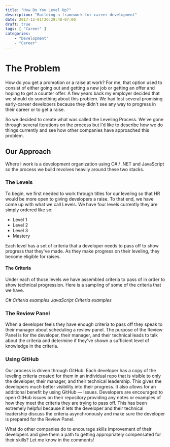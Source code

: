 ```yaml
---
title: "How Do You Level Up?"
description: "Building a framework for career development"
date: 2017-12-01T20:29:48-07:00
draft: true
tags: [ "Career" ]
categories:
    - "Development"
    - "Career"
---
```


# The Problem

How do you get a promotion or a raise at work? For me, that option used to
consist of either going out and getting a new job or getting an offer and hoping
to get a counter offer. A few years back my employer decided that we should do
something about this problem. We had lost several promising early-career
developers because they didn't see any way to progress in their career or to get
a raise.

So we decided to create what was called the Leveling Process. We've gone through
several iterations on the process but I'd like to describe how we do things
currently and see how other companies have approached this problem.

## Our Approach

Where I work is a development organization using C# / .NET and JavaScript so the
process we build revolves heavily around these two stacks.

### The Levels

To begin, we first needed to work through titles for our leveling so that HR
would be more open to giving developers a raise. To that end, we have come up
with what we call Levels. We have four levels currently they are simply ordered
like so:

* Level 1
* Level 2
* Level 3
* Mastery

Each level has a set of criteria that a developer needs to pass off to show
progress that they've made. As they make progress on their leveling, they become
eligible for raises.

#### The Criteria

Under each of those levels we have assembled criteria to pass of in order to
show technical progression. Here is a sampling of some of the criteria that we
have.

*C# Criteria examples*
*JavaScript Criteria examples*

### The Review Panel

When a developer feels they have enough criteria to pass off they speak to
their manager about scheduling a review panel. The purpose of the Review
Panel is for the developer, their manager, and their technical leads to talk
about the criteria and determine if they've shown a sufficient level of
knowledge in the criteria.

### Using GitHub

Our process is driven through GitHub. Each developer has a copy of the leveling
criteria created for them in an individual repo that is visible to only the
developer, their manager, and their technical leadership. This gives the
developers much better visibility into their progress. It also allows for an
additional benefit by using GitHub — Issues. Developers are encouraged to open
GitHub issues on their repository providing any notes or examples of how they
meet the criteria they are trying to pass off. This has been extremely helpful
because it lets the developer and their technical leadership discuss the
criteria asynchronously and make sure the developer is prepared for the Review
Panel.

What do other companies do to encourage skills improvement of their developers
and give them a path to getting appropriately compensated for their skills? Let
me know in the comments!
